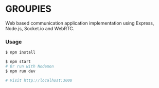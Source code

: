 # GROUPIES

Web based communication application implementation using Express, Node.js, Socket.io and WebRTC.

### Usage

```sh
$ npm install
```

```sh
$ npm start
# Or run with Nodemon
$ npm run dev

# Visit http://localhost:3000
```
